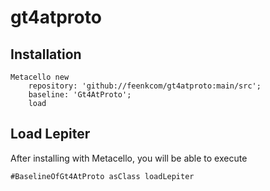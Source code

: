 # gt4atproto

## Installation```Metacello new	repository: 'github://feenkcom/gt4atproto:main/src';	baseline: 'Gt4AtProto';	load```## Load Lepiter				After installing with Metacello, you will be able to execute```#BaselineOfGt4AtProto asClass loadLepiter```